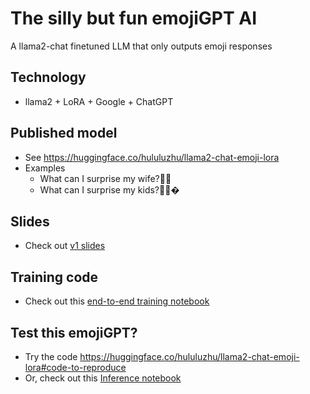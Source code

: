 # The silly but fun emojiGPT AI
A llama2-chat finetuned LLM that only outputs emoji responses

## Technology
- llama2 + LoRA + Google + ChatGPT

## Published model
- See https://huggingface.co/hululuzhu/llama2-chat-emoji-lora
- Examples
  - What can I surprise my wife?🎁💕
  - What can I surprise my kids?🎉👧�

## Slides
- Check out [v1 slides](./emojigpt_slides_v1.pdf)

## Training code
- Check out this [end-to-end training notebook](./emojigpt_starter_v1.ipynb)

## Test this emojiGPT?
- Try the code https://huggingface.co/hululuzhu/llama2-chat-emoji-lora#code-to-reproduce
- Or, check out this [Inference notebook](./emojigpt_inference_v1.ipynb)
